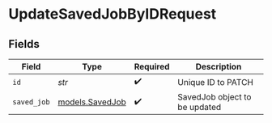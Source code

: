 # UpdateSavedJobByIDRequest


## Fields

| Field                                    | Type                                     | Required                                 | Description                              |
| ---------------------------------------- | ---------------------------------------- | ---------------------------------------- | ---------------------------------------- |
| `id`                                     | *str*                                    | :heavy_check_mark:                       | Unique ID to PATCH                       |
| `saved_job`                              | [models.SavedJob](../models/savedjob.md) | :heavy_check_mark:                       | SavedJob object to be updated            |
